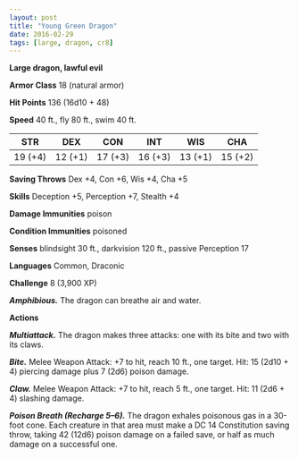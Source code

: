 ```yaml
---
layout: post
title: "Young Green Dragon"
date: 2016-02-29
tags: [large, dragon, cr8]
---
```


**Large dragon, lawful evil**

**Armor Class** 18 (natural armor)

**Hit Points** 136 (16d10 + 48)

**Speed** 40 ft., fly 80 ft., swim 40 ft.

|   STR   |   DEX   |   CON   |   INT   |   WIS   |   CHA   |
|:-----:|:-----:|:-----:|:-----:|:-----:|:-----:|
| 19 (+4) | 12 (+1) | 17 (+3) | 16 (+3) | 13 (+1) | 15 (+2) |

**Saving Throws** Dex +4, Con +6, Wis +4, Cha +5 

**Skills** Deception +5, Perception +7, Stealth +4 

**Damage Immunities** poison 

**Condition Immunities** poisoned 

**Senses** blindsight 30 ft., darkvision 120 ft., passive Perception 17 

**Languages** Common, Draconic 

**Challenge** 8 (3,900 XP)

***Amphibious.*** The dragon can breathe air and water. 

**Actions** 

***Multiattack.*** The dragon makes three attacks: one with its bite and two with its claws. 

***Bite.*** Melee Weapon Attack: +7 to hit, reach 10 ft., one target. Hit: 15 (2d10 + 4) piercing damage plus 7 (2d6) poison damage. 

***Claw.*** Melee Weapon Attack: +7 to hit, reach 5 ft., one target. Hit: 11 (2d6 + 4) slashing damage. 

***Poison Breath (Recharge 5–6).*** The dragon exhales poisonous gas in a 30-foot cone. Each creature in that area must make a DC 14 Constitution saving throw, taking 42 (12d6) poison damage on a failed save, or half as much damage on a successful one.
